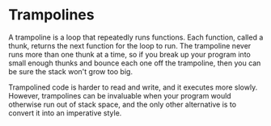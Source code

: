# Trampolines
A trampoline is a loop that repeatedly runs functions. Each function, called a thunk, returns the next function for the loop to run. The trampoline never runs more than one thunk at a time, so if you break up your program into small enough thunks and bounce each one off the trampoline, then you can be sure the stack won't grow too big.

Trampolined code is harder to read and write, and it executes more slowly. However, trampolines can be invaluable when your program would otherwise run out of stack space, and the only other alternative is to convert it into an imperative style.

